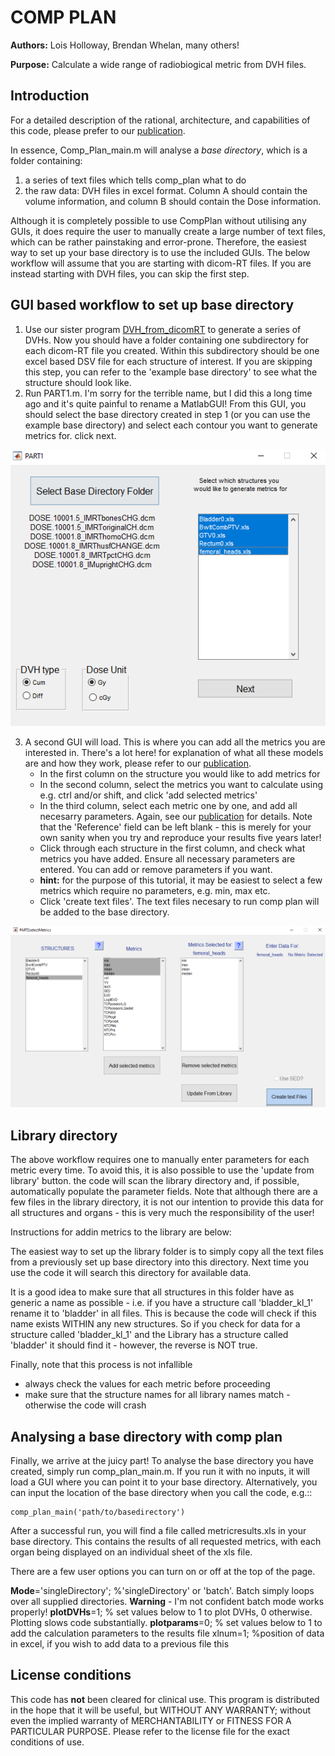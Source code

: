 COMP PLAN
=========

**Authors:** Lois Holloway, Brendan Whelan, many others!

**Purpose:** Calculate a wide range of radiobiogical metric from DVH files.

Introduction
------------

For a detailed description of the rational, architecture, and capabilities of this code, please prefer to our
[publication](_resources/2012_Holloway_CompPlan.pdf).

In essence, Comp_Plan_main.m will analyse a *base directory*, which is a folder containing:

1) a series of text files which tells comp_plan what to do
2) the raw data: DVH files in excel format. Column A should contain the volume information, and column B should contain
 the Dose information. 

Although it is completely possible to use CompPlan without utilising any GUIs, it does require the user to manually
create a large number of text files, which can be rather painstaking and error-prone. Therefore, the easiest way to set 
up your base directory is to use the included GUIs. The below workflow will assume that you are starting with dicom-RT
files. If you are instead starting with DVH files, you can skip the first step.

GUI based workflow to set up base directory
-------------------------------------------

1. Use our sister program [DVH_from_dicomRT](https://github.com/bwheelz36/DVH_from_dicomRT) to generate a series of DVHs.
Now you should have a folder containing one subdirectory for each dicom-RT file you created. Within this subdirectory 
should be one excel based DSV file for each structure of interest. If you are skipping this step, you can refer to the 
'example base directory' to see what the structure should look like.
2. Run PART1.m. I'm sorry for the terrible name, but I did this a long time ago and it's quite painful to rename a 
MatlabGUI! From this GUI, you should select the base directory created in step 1 (or you can use the example base directory)
and select each contour you want to generate metrics for. click next.

![PART1](_resources/Part1_screenGrab.PNG "GUI Part1")

3. A second GUI will load. This is where you can add all the metrics you are interested in. There's a lot here! for explanation
of what all these models are and how they work, please refer to our [publication](_resources/2012_Holloway_CompPlan.pdf).
   - In the first column on the structure you would like to add metrics for
   - In the second column, select the metrics you want to calculate using e.g. ctrl and/or shift, and click 'add selected metrics'
   - In the third column, select each metric one by one, and add all necesarry parameters. Again, see our
    [publication](_resources/2012_Holloway_CompPlan.pdf) for details. Note that the 'Reference' field can be left blank -
    this is merely for your own sanity when you try and reproduce your results five years later!
    - Click through each structure in the first column, and check what metrics you have added. Ensure all necessary 
    parameters are entered.  You can add or remove parameters if you want.
    - **hint:** for the purpose of this tutorial, it may be easiest to select a few metrics which require no parameters, 
    e.g. min, max etc.
    - Click 'create text files'. The text files necesary to run comp plan will be added to the base directory.
	
![PART2](_resources/Part2_screenGrab.PNG "GUI Part2")

Library directory
-----------------
The above workflow requires one to manually enter parameters for each metric every time. To avoid this, it is also possible
to use the 'update from library' button. the code will scan the library directory and, if possible, automatically populate 
the parameter fields.
Note that although there are a few files in the library directory, it is not our intention to provide this data for all structures
and organs - this is very much the responsibility of the user! 

Instructions for addin metrics to the library are below: 

The easiest way to set up the library folder is to simply copy all the text
files from a previously set up base directory into this directory.
Next time you use the code it will search this directory for available data.

It is a good idea to make sure that all structures in this folder have as generic
a name as possible - i.e. if you have a structure call 'bladder_kl_1' rename it
to 'bladder' in all files. This is because the code will check if this name exists WITHIN any new structures.
So if you check for data for a structure called 'bladder_kl_1' and the Library
has a structure called 'bladder' it should find it - however, the reverse is NOT
true.

Finally, note that this process is not infallible
   - always check the values for each metric before proceeding
   - make sure that the structure names for all library names match - otherwise the code will crash

Analysing a base directory with comp plan
-----------------------------------------

Finally, we arrive at the juicy part!
To analyse the base directory you have created, simply run comp_plan_main.m. If you run it with no inputs, it will load
a GUI where you can point it to your base directory.
Alternatively, you can input the location of the base directory when you call the code, e.g.::

    comp_plan_main('path/to/basedirectory')

After a successful run, you will find a file called metricresults.xls in your base directory. This contains the results 
of all requested metrics, with each organ being displayed on an individual sheet of the xls file. 

There are a few user options you can turn on or off at the top of the page.

**Mode**='singleDirectory'; %'singleDirectory' or 'batch'. Batch simply loops over all supplied directories. **Warning** - I'm
not confident batch mode works properly!
**plotDVHs**=1; % set values below to 1 to plot DVHs, 0 otherwise. Plotting slows code substantially.
**plotparams**=0; % set values below to 1 to add the calculation parameters to the results file
xlnum=1; %position of data in excel, if you wish to add data to a previous file this

License conditions
------------------

This code has **not** been cleared for clinical use.
This program is distributed in the hope that it will be useful, but WITHOUT ANY WARRANTY; without even the implied 
warranty of MERCHANTABILITY or FITNESS FOR A PARTICULAR PURPOSE.
Please refer to the license file for the exact conditions of use. 
